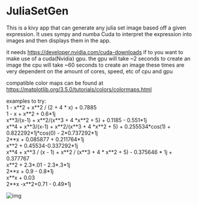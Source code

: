# JuliaSetGen
This is a kivy app that can generate any julia set image based off a given expression.
It uses sympy and numba Cuda to interpret the expression into images and then displays them in the app.

it needs https://developer.nvidia.com/cuda-downloads if to you want to make use of a cuda(Nvidia) gpu.
the gpu will take ~2 seconds to create an image
the cpu will take ~60 seconds to create an image
these times are very dependent on the amount of cores, speed, etc of cpu and gpu

compatible color maps can be found at https://matplotlib.org/3.5.0/tutorials/colors/colormaps.html

examples to try:  
1 - x\*\*2 + x\*\*2 / (2 + 4 \* x) + 0.7885  
1 - x + x\*\*2 + 0.6\*1j  
x\*\*3/(x-1) + x\*\*2/(x\*\*3 + 4 \*x\*\*2 + 5) + 0.1185 - 0.551\*1j  
x\*\*4 + x\*\*3/(x-1) + x\*\*2/(x\*\*3 + 4 \*x\*\*2 + 5) + 0.255534\*cos(1) + 0.822292\*1j\*cos(0) - 2\*0.737292\*1j  
2\*\*x + 0.085877 + 0.211764\*1j  
x\*\*2 + 0.45534-0.337292\*1j  
x\*\*4 + x\*\*3 / (x - 1) + x\*\*2 / (x\*\*3 + 4 \* x\*\*2 + 5) - 0.375646 \* 1j + 0.377767  
x\*\*2 + 2.3\*.01 - 2.3\*.3\*1j  
2\*\*x + 0.9 - 0.8\*1j  
x\*\*x + 0.03  
2\*\*x -x\*\*2+0.71 - 0.49\*1j  

![img](https://i.imgur.com/QLtjBcw.png)
